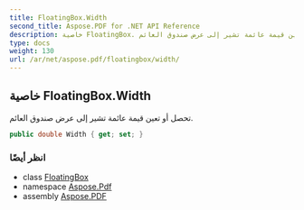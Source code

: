 ```yaml
---
title: FloatingBox.Width
second_title: Aspose.PDF for .NET API Reference
description: خاصية FloatingBox. تحصل أو تعين قيمة عائمة تشير إلى عرض صندوق العائم
type: docs
weight: 130
url: /ar/net/aspose.pdf/floatingbox/width/
---
```

## خاصية FloatingBox.Width

تحصل أو تعين قيمة عائمة تشير إلى عرض صندوق العائم.

```csharp
public double Width { get; set; }
```

### انظر أيضًا

* class [FloatingBox](../)
* namespace [Aspose.Pdf](../../../aspose.pdf/)
* assembly [Aspose.PDF](../../../)